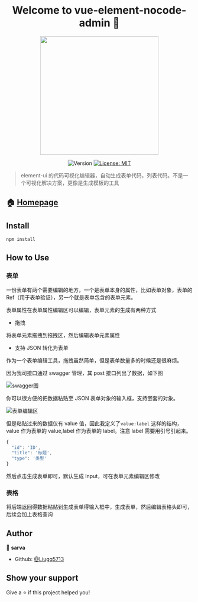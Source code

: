 <h1 align="center">Welcome to vue-element-nocode-admin 👋</h1>
<p align="center">
  <img  width="320" src="https://raw.githubusercontent.com/Liugq5713/vue-element-form-editor/master/src/assets/logo-with-title.png">
</p>
<p align="center">
  <img alt="Version" src="https://img.shields.io/badge/version-0.1.0-blue.svg?cacheSeconds=2592000" />
   <a href="https://github.com/dongsuo/vue-data-board/blob/master/LICENSE">
    <img alt="License: MIT" src="https://img.shields.io/badge/License-MIT-yellow.svg" target="_blank" />
  </a>
</p>

> element-ui 的代码可视化编辑器，自动生成表单代码，列表代码。不是一个可视化解决方案，更像是生成模板的工具

## 🏠 [Homepage](https://so-easy.cc/vue-element-form-editor/)

## Install

```sh
npm install
```

## How to Use

### 表单

一份表单有两个需要编辑的地方，一个是表单本身的属性，比如表单对象，表单的 Ref（用于表单验证），另一个就是表单包含的表单元素。

表单属性在表单属性编辑区可以编辑，表单元素的生成有两种方式

- 拖拽

将表单元素拖拽到拖拽区，然后编辑表单元素属性

- 支持 JSON 转化为表单

作为一个表单编辑工具，拖拽虽然简单，但是表单数量多的时候还是很麻烦。

因为我司接口通过 swagger 管理，其 post 接口列出了数据，如下图

![swagger图](https://wpimg.wallstcn.com/98883408-e3aa-43ef-9ab8-ea9ea15d4947.png)

你可以很方便的把数据粘贴至 JSON 表单对象的输入框，支持嵌套的对象。

![表单编辑区](https://wpimg.wallstcn.com/80a00d25-c157-42f6-a4b4-3e9366dff194.png)

但是粘贴过来的数据仅有 value 值，因此我定义了`value:label` 这样的结构，value 作为表单的 value,label 作为表单的 label。注意 label 需要用引号引起来。

```js
{
  "id": 'ID',
  "title": '标题',
  "type": '类型'
}
```

然后点击生成表单即可，默认生成 Input，可在表单元素编辑区修改

### 表格

将后端返回得数据粘贴到生成表单得输入框中，生成表单，然后编辑表格头即可，后续会加上表格查询

## Author

👤 **sarva**

- Github: [@Liugq5713](https://github.com/Liugq5713)

## Show your support

Give a ⭐️ if this project helped you!
